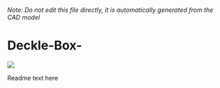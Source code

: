 ###### Note: Do not edit this file directly, it is automatically generated from the CAD model

# Deckle-Box-

![](/project.svg)

Readme text here


